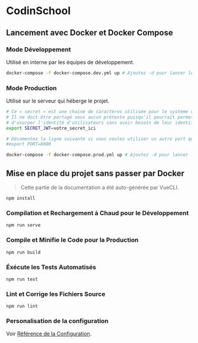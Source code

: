 # CodinSchool

## Lancement avec Docker et Docker Compose

### Mode Développement

Utilisé en interne par les équipes de développement.

```sh
docker-compose -f docker-compose.dev.yml up # Ajoutez -d pour lancer le serveur en arrière-plan.
```

### Mode Production

Utilisé sur le serveur qui héberge le projet.

```sh
# Ce « secret » est une chaine de caractères utilisée pour le système d'autentification.
# Il ne doit être partagé sous aucun prétexte puisqu'il pourrait permettre à des pirates
# d'usurper l'identité d'utilisateurs sans avoir besoin de leur identifiants.
export SECRET_JWT=votre_secret_ici

# Décomentez la ligne suivante si vous voulez utiliser un autre port que le port 80.
#export PORT=8080

docker-compose -f docker-compose.prod.yml up # Ajoutez -d pour lancer le serveur en arrière-plan.
```


<!-- ## Project setup -->
## Mise en place du projet sans passer par Docker

> Cette partie de la documentation a été auto-générée par VueCLI.

```
npm install
```

<!-- ### Compiles and hot-reloads for development -->
### Compilation et Rechargement à Chaud pour le Développement

```
npm run serve
```

<!-- ### Compiles and minifies for production -->
### Compile et Minifie le Code pour la Production

```
npm run build
```

<!-- ### Run your tests -->
### Éxécute les Tests Automatisés

```
npm run test
```

<!-- ### Lints and fixes files -->
### Lint et Corrige les Fichiers Source

```
npm run lint
```

<!-- ### Customize configuration -->
### Personalisation de la configuration

<!-- See [Configuration Reference](https://cli.vuejs.org/config/). -->
Voir [Référence de la Configuration](https://cli.vuejs.org/config/).
